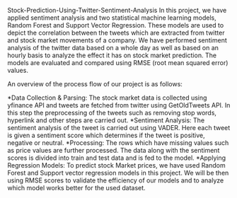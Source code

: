 Stock-Prediction-Using-Twitter-Sentiment-Analysis
In this project, we have applied sentiment analysis and two statistical machine learning models, Random Forest and Support Vector Regression. These models are used to depict the correlation between the tweets which are extracted from twitter and stock market movements of a company. We have performed sentiment analysis of the twitter data based on a whole day as well as based on an hourly basis to analyze the effect it has on stock market prediction. The models are evaluated and compared using RMSE (root mean squared error) values.

An overview of the process flow of our project is as follows:

*Data Collection & Parsing: The stock market data is collected using yfinance API and tweets are fetched from twitter using GetOldTweets API. In this step the preprocessing of the tweets such as removing stop words, hyperlink and other steps are carried out.
*Sentiment Analysis: The sentiment analysis of the tweet is carried out using VADER. Here each tweet is given a sentiment score which determines if the tweet is positive, negative or neutral.
*Processing: The rows which have missing values such as price values are further processed. The data along with the sentiment scores is divided into train and test data and is fed to the model.
*Applying Regression Models: To predict stock Market prices, we have used Random Forest and Support vector regression models in this project. We will be then using RMSE scores to validate the efficiency of our models and to analyze which model works better for the used dataset.
